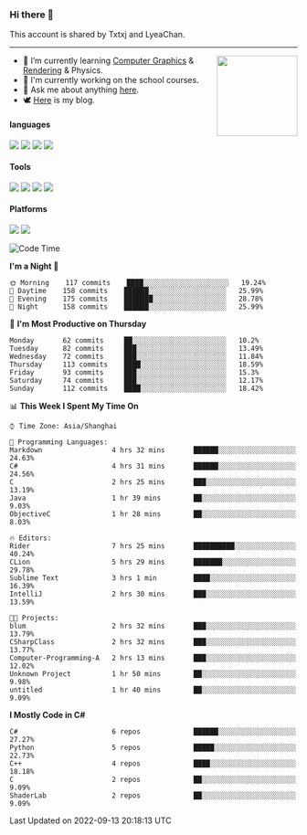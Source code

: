 ### Hi there 👋

This account is shared by Txtxj and LyeaChan.

---

<img align="right" height="141" src="https://github-readme-stats.vercel.app/api?username=txtxj&theme=tokyonight&show_icons=true&count_private=true">

- 🌱 I’m currently learning [Computer Graphics](https://github.com/txtxj/GAMES101) & [Rendering](https://github.com/txtxj/GAMES202) & Physics.
- 🐶 I'm currently working on the school courses.
- 💬 Ask me about anything [here](https://github.com/txtxj/txtxj/issues).
- 🕊️ [Here](https://txtxj.top) is my blog.

#### languages

![](https://img.shields.io/badge/C++-00599C?logo=cplusplus&logoColor=fff)
![](https://img.shields.io/badge/Python-3e74a2?logo=python&logoColor=fff)
![](https://img.shields.io/badge/C%23-239120?logo=csharp&logoColor=fff)
![](https://img.shields.io/badge/C-A8B9CC?logo=c&logoColor=555)


#### Tools

![](https://img.shields.io/badge/JetBrains-000000?logo=jetbrains&logoColor=fff)
![](https://img.shields.io/badge/Unity-FFFFFF?logo=unity&logoColor=000)
![](https://img.shields.io/badge/SublimeText_3-FF9800?logo=sublimetext&logoColor=fff)
![](https://img.shields.io/badge/Blender-F5792A?logo=blender&logoColor=fff)


#### Platforms

![](https://img.shields.io/badge/Windows_10-0078D6?logo=windows&logoColor=fff)
![](https://img.shields.io/badge/Ubuntu_20.04-E95420?logo=ubuntu&logoColor=fff)


<!--START_SECTION:waka-->
![Code Time](http://img.shields.io/badge/Code%20Time-309%20hrs%2044%20mins-blue)

**I'm a Night 🦉** 

```text
🌞 Morning    117 commits    ████░░░░░░░░░░░░░░░░░░░░░   19.24% 
🌆 Daytime    158 commits    ██████░░░░░░░░░░░░░░░░░░░   25.99% 
🌃 Evening    175 commits    ███████░░░░░░░░░░░░░░░░░░   28.78% 
🌙 Night      158 commits    ██████░░░░░░░░░░░░░░░░░░░   25.99%

```
📅 **I'm Most Productive on Thursday** 

```text
Monday       62 commits     ██░░░░░░░░░░░░░░░░░░░░░░░   10.2% 
Tuesday      82 commits     ███░░░░░░░░░░░░░░░░░░░░░░   13.49% 
Wednesday    72 commits     ███░░░░░░░░░░░░░░░░░░░░░░   11.84% 
Thursday     113 commits    ████░░░░░░░░░░░░░░░░░░░░░   18.59% 
Friday       93 commits     ███░░░░░░░░░░░░░░░░░░░░░░   15.3% 
Saturday     74 commits     ███░░░░░░░░░░░░░░░░░░░░░░   12.17% 
Sunday       112 commits    ████░░░░░░░░░░░░░░░░░░░░░   18.42%

```


📊 **This Week I Spent My Time On** 

```text
⌚︎ Time Zone: Asia/Shanghai

💬 Programming Languages: 
Markdown                 4 hrs 32 mins       ██████░░░░░░░░░░░░░░░░░░░   24.63% 
C#                       4 hrs 31 mins       ██████░░░░░░░░░░░░░░░░░░░   24.56% 
C                        2 hrs 25 mins       ███░░░░░░░░░░░░░░░░░░░░░░   13.19% 
Java                     1 hr 39 mins        ██░░░░░░░░░░░░░░░░░░░░░░░   9.03% 
ObjectiveC               1 hr 28 mins        ██░░░░░░░░░░░░░░░░░░░░░░░   8.03%

🔥 Editors: 
Rider                    7 hrs 25 mins       ██████████░░░░░░░░░░░░░░░   40.24% 
CLion                    5 hrs 29 mins       ███████░░░░░░░░░░░░░░░░░░   29.78% 
Sublime Text             3 hrs 1 min         ████░░░░░░░░░░░░░░░░░░░░░   16.39% 
IntelliJ                 2 hrs 30 mins       ███░░░░░░░░░░░░░░░░░░░░░░   13.59%

🐱‍💻 Projects: 
blum                     2 hrs 32 mins       ███░░░░░░░░░░░░░░░░░░░░░░   13.79% 
CSharpClass              2 hrs 32 mins       ███░░░░░░░░░░░░░░░░░░░░░░   13.77% 
Computer-Programming-A   2 hrs 13 mins       ███░░░░░░░░░░░░░░░░░░░░░░   12.02% 
Unknown Project          1 hr 50 mins        ██░░░░░░░░░░░░░░░░░░░░░░░   9.98% 
untitled                 1 hr 40 mins        ██░░░░░░░░░░░░░░░░░░░░░░░   9.09%

```

**I Mostly Code in C#** 

```text
C#                       6 repos             ██████░░░░░░░░░░░░░░░░░░░   27.27% 
Python                   5 repos             █████░░░░░░░░░░░░░░░░░░░░   22.73% 
C++                      4 repos             ████░░░░░░░░░░░░░░░░░░░░░   18.18% 
C                        2 repos             ██░░░░░░░░░░░░░░░░░░░░░░░   9.09% 
ShaderLab                2 repos             ██░░░░░░░░░░░░░░░░░░░░░░░   9.09%

```



 Last Updated on 2022-09-13 20:18:13 UTC
<!--END_SECTION:waka-->
